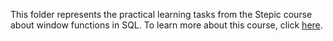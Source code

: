 This folder represents the practical learning tasks from the Stepic course about window functions in SQL. To learn more about this course, click <a href="https://stepik.org/course/95367/syllabus">here</a>.